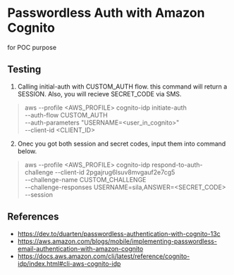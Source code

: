 # Passwordless Auth with Amazon Cognito
for POC purpose

## Testing
1. Calling initial-auth with CUSTOM_AUTH flow. this command will return a SESSION. Also, you will recieve SECRET_CODE via SMS.
> aws --profile <AWS_PROFILE> cognito-idp initiate-auth \
  --auth-flow CUSTOM_AUTH \
  --auth-parameters "USERNAME=<user_in_cognito>" \
  --client-id <CLIENT_ID> 
  
2. Onec you got both session and secret codes, input them into command below.
> aws --profile <AWS_PROFILE> cognito-idp respond-to-auth-challenge 
  --client-id 2pgajrug6lsuv8mvgauf2e7cg5 \
  --challenge-name CUSTOM_CHALLENGE \
  --challenge-responses USERNAME=sila,ANSWER=<SECRET_CODE> \
  --session <SESSION>
  
## References
- https://dev.to/duarten/passwordless-authentication-with-cognito-13c
- https://aws.amazon.com/blogs/mobile/implementing-passwordless-email-authentication-with-amazon-cognito
- https://docs.aws.amazon.com/cli/latest/reference/cognito-idp/index.html#cli-aws-cognito-idp
  
